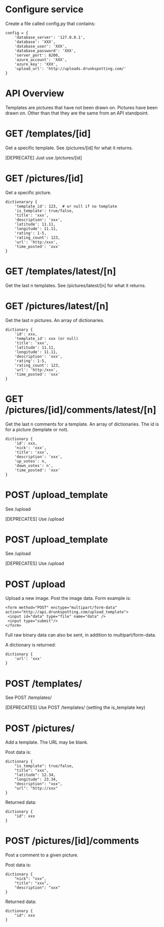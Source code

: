 
Configure service
=================
Create a file called config.py that contains:

    config = {
        'database_server': '127.0.0.1',
        'database': 'XXX',
        'database_user': 'XXX',
        'database_password': 'XXX',
        'server_port': 8200,
        'azure_account': 'XXX',
        'azure_key': 'XXX',
        'upload_url': 'http://uploads.drunkspotting.com/'
    }

API Overview
============

Templates are pictures that have not been drawn on.
Pictures have been drawn on. Other than that
they are the same from an API standpoint.

GET /templates/[id]
===================

Get a specific template. See /pictures/[id] for what it returns.

[DEPRECATE] Just use /pictures/[id]

GET /pictures/[id]
==================

Get a specific picture.

    dictionarary {
        'template_id': 123,  # or null if no template
        'is_template': true/false,
        'title': 'xxx',
        'description': 'xxx',
        'latitude': 11.11,
        'longitude': 11.11,
        'rating': 1-5,
        'rating_count': 123,
        'url': 'http:/xxx',
        'time_posted': 'xxx'
    }

GET /templates/latest/[n]
=========================

Get the last n templates. See /pictures/latest/[n] for what it returns.

GET /pictures/latest/[n]
=========================

Get the last n pictures. An array of dictionaries.

    dictionary {
        'id': xxx,
        'template_id': xxx (or null)
        'title': 'xxx',
        'latitude': 11.11,
        'longitude': 11.11,
        'description': 'xxx',
        'rating': 1-5,
        'rating_count': 123,
        'url': 'http:/xxx',
        'time_posted': 'xxx'
    }

GET /pictures/[id]/comments/latest/[n]
=======================================

Get the last n comments for a template. An array of dictionaries.
The id is for a picture (template or not).

    dictionary {
        'id': xxx,
        'nick': 'xxx',
        'title': 'xxx',
        'description': 'xxx',
        'up_votes': n,
        'down_votes': n',
        'time_posted': 'xxx'
    }

POST /upload_template
=====================

See /upload

[DEPRECATES] Use /upload

POST /upload_template
=====================

See /upload

[DEPRECATES] Use /upload

POST /upload
=====================

Upload a new image. Post the image data.
Form example is:

    <form method="POST" enctype="multipart/form-data" action="http://api.drunkspotting.com/upload_template">
     <input id="data" type="file" name="data" />
     <input type="submit"/>
    </form>

Full raw binary data can also be sent, in addition to multipart/form-data.

A dictionary is returned:

    dictionary {
        'url': 'xxx'
    }

POST /templates/
================

See POST /templates/

[DEPRECATES] Use POST /templates/ (setting the is_template key)

POST /pictures/
===============

Add a template. The URL may be blank.

Post data is:

    dictionary {
        "is_template": true/false,
        "title": "xxx",
        "latitude": 12.34,
        "longitude": 23.34,
        "description": "xxx",
        "url": "http://xxx"
    }

Returned data:

    dictionary {
        "id": xxx
    }

POST /pictures/[id]/comments
============================

Post a comment to a given picture.

Post data is:

    dictionary {
        "nick": "xxx",
        "title": "xxx",
        "description": "xxx"
    }

Returned data:

    dictionary {
        "id": xxx
    }
